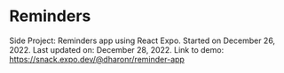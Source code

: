 # Reminders
Side Project: Reminders app using React Expo.
Started on December 26, 2022.
Last updated on: December 28, 2022.
Link to demo: https://snack.expo.dev/@dharonr/reminder-app
